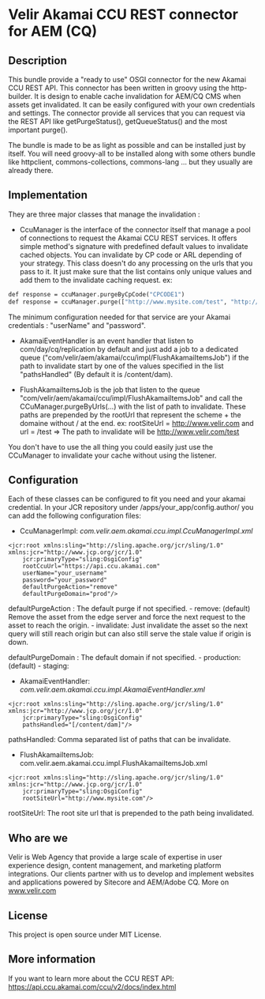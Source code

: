 # Velir Akamai CCU REST connector for AEM (CQ)

## Description

This bundle provide a "ready to use" OSGI connector for the new Akamai CCU REST API. This connector has been written in groovy using the http-builder.
It is design to enable cache invalidation for AEM/CQ CMS when assets get invalidated. It can be easily configured with your own credentials
and settings. The connector provide all services that you can request via the REST API like getPurgeStatus(), getQueueStatus() and the most important purge().

The bundle is made to be as light as possible and can be installed just by itself. You will need groovy-all to be installed along with some others bundle like
httpclient, commons-collections, commons-lang ... but they usually are already there.

## Implementation

They are three major classes that manage the invalidation :

- CcuManager is the interface of the connector itself that manage a pool of connections to request the Akamai CCU REST services. It offers simple method's signature with predefined default values
to invalidate cached objects. You can invalidate by CP code or ARL depending of your strategy. This class doesn't do any processing on the urls that you pass to it. It just make
sure that the list contains only unique values and add them to the invalidate caching request.
ex:

```def response = ccuManager.purgeByUrls(["http://www.mysite.com/test", "http://www.mysite.com/test2"])
def response = ccuManager.purgeByCpCode("CPCODE1")
def response = ccuManager.purge(["http://www.mysite.com/test", "http://www.mysite.com/test2"], PurgeType.ARL, PurgeAction.REMOVE, PurgeDomain.PRODUCTION)
```

The minimum configuration needed for that service are your Akamai credentials : "userName" and "password".

- AkamaiEventHandler is an event handler that listen to com/day/cq/replication by default and just add a job to a dedicated queue ("com/velir/aem/akamai/ccu/impl/FlushAkamaiItemsJob")
if the path to invalidate start by one of the values specified in the list "pathsHandled" (By default it is /content/dam).

- FlushAkamaiItemsJob is the job that listen to the queue "com/velir/aem/akamai/ccu/impl/FlushAkamaiItemsJob" and call the CCuManager.purgeByUrls(...) with the list of path to
invalidate. These paths are prepended by the rootUrl that represent the scheme + the domaine without / at the end.
ex: rootSiteUrl = http://www.velir.com and url = /test => The path to invalidate will be http://www.velir.com/test

You don't have to use the all thing you could easily just use the CCuManager to invalidate your cache without using the listener.

## Configuration

Each of these classes can be configured to fit you need and your akamai credential. In your JCR repository under /apps/your_app/config.author/ you can add the following configuration files:

- CcuManagerImpl: *com.velir.aem.akamai.ccu.impl.CcuManagerImpl.xml*

```<?xml version="1.0" encoding="UTF-8"?>
<jcr:root xmlns:sling="http://sling.apache.org/jcr/sling/1.0" xmlns:jcr="http://www.jcp.org/jcr/1.0"
    jcr:primaryType="sling:OsgiConfig"
    rootCcuUrl="https://api.ccu.akamai.com"
	userName="your_username"
	password="your_password"
	defaultPurgeAction="remove"
	defaultPurgeDomain="prod"/>
```

defaultPurgeAction : The default purge if not specified.
    - remove: (default) Remove the asset from the edge server and force the next request to the asset to reach the origin.
    - invalidate: Just invalidate the asset so the next query will still reach origin but can also still serve the stale value if origin is down.

defaultPurgeDomain : The default domain if not specified.
    - production: (default)
    - staging:

- AkamaiEventHandler: *com.velir.aem.akamai.ccu.impl.AkamaiEventHandler.xml*

```<?xml version="1.0" encoding="UTF-8"?>
<jcr:root xmlns:sling="http://sling.apache.org/jcr/sling/1.0" xmlns:jcr="http://www.jcp.org/jcr/1.0"
    jcr:primaryType="sling:OsgiConfig"
	pathsHandled="[/content/dam]"/>
```


pathsHandled: Comma separated list of paths that can be invalidate.

- FlushAkamaiItemsJob: com.velir.aem.akamai.ccu.impl.FlushAkamaiItemsJob.xml

```<?xml version="1.0" encoding="UTF-8"?>
<jcr:root xmlns:sling="http://sling.apache.org/jcr/sling/1.0" xmlns:jcr="http://www.jcp.org/jcr/1.0"
    jcr:primaryType="sling:OsgiConfig"
    rootSiteUrl="http://www.mysite.com"/>
```

rootSiteUrl: The root site url that is prepended to the path being invalidated.

## Who are we

Velir is Web Agency that provide a large scale of expertise in user experience design, content management, and marketing platform integrations. Our clients partner with us
to develop and implement websites and applications powered by Sitecore and AEM/Adobe CQ. More on www.velir.com

## License

This project is open source under MIT License.

## More information

If you want to learn more about the CCU REST API: https://api.ccu.akamai.com/ccu/v2/docs/index.html
